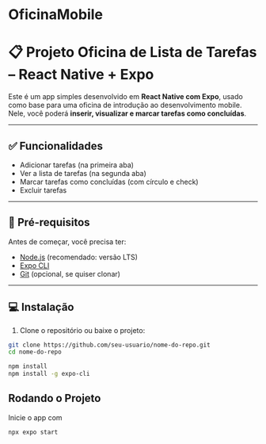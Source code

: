 ﻿# OficinaMobile
# 📋 Projeto Oficina de Lista de Tarefas – React Native + Expo

Este é um app simples desenvolvido em **React Native com Expo**, usado como base para uma oficina de introdução ao desenvolvimento mobile.  
Nele, você poderá **inserir, visualizar e marcar tarefas como concluídas**.

---

## ✅ Funcionalidades

- Adicionar tarefas (na primeira aba)
- Ver a lista de tarefas (na segunda aba)
- Marcar tarefas como concluídas (com círculo e check)
- Excluir tarefas

---

## 🚀 Pré-requisitos

Antes de começar, você precisa ter:

- [Node.js](https://nodejs.org/) (recomendado: versão LTS)
- [Expo CLI](https://docs.expo.dev/get-started/installation/)
- [Git](https://git-scm.com/) (opcional, se quiser clonar)

---

## 💻 Instalação

1. Clone o repositório ou baixe o projeto:

```bash
git clone https://github.com/seu-usuario/nome-do-repo.git
cd nome-do-repo
```
```bash
npm install
npm install -g expo-cli
```
## Rodando o Projeto 
Inicie o app com 
```bash
npx expo start
```

